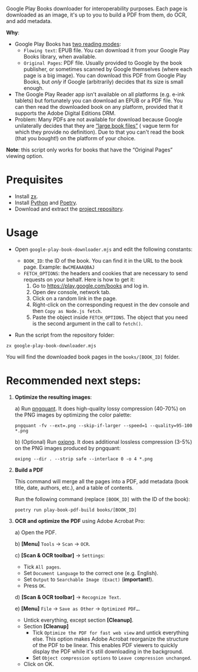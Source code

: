 Google Play Books downloader for interoperability purposes. Each page is downloaded as an image, it's up to you to build
a PDF from them, do OCR, and add metadata.

**Why**:

- Google Play Books has [two reading modes](https://support.google.com/googleplay/answer/185545):
    - `Flowing text`: EPUB file. You can download it from your Google Play Books library, when available.
    - `Original Pages`: PDF file. Usually provided to Google by the book publisher, or sometimes scanned by Google
      themselves (where each page is a big image). You can download this PDF from Google Play Books, but *only* if
      Google (arbitrarily) decides that its size is small enough.
- The Google Play Reader app isn't available on all platforms (e.g. e-ink tablets) but fortunately you can download an
  EPUB or a PDF file. You can then read the downloaded book on any platform, provided that it supports the Adobe Digital
  Editions DRM.
- Problem: Many PDFs are not available for download because Google unilaterally decides that they
  are [“large book files”](https://support.google.com/googleplay/answer/179863#:~:text=You%20can%27t%20download%20some%20large%20book%20files) (
  vague term for which they provide no definition). Due to that you can't read the book (that you bought!) on the
  platform of your choice.

**Note**: this script only works for books that have the “Original Pages” viewing option.

# Prequisites

- Install [zx](https://github.com/google/zx).
- Install [Python](https://www.python.org/downloads/)
  and [Poetry](https://python-poetry.org/docs/#installing-with-the-official-installer).
- Download and extract
  the [project repository](https://github.com/devnoname120/google-play-book-downloader/archive/refs/heads/main.zip).

# Usage

- Open `google-play-book-downloader.mjs` and edit the following constants:
    - `BOOK_ID`: the ID of the book. You can find it in the URL to the book page. Example: `BwCMEAAAQBAJ`
    - `FETCH_OPTIONS`: the headers and cookies that are necessary to send requests on your behalf. Here is how to get
      it:
        1) Go to https://play.google.com/books and log in.
        2) Open dev console, network tab.
        3) Click on a random link in the page.
        4) Right-click on the corresponding request in the dev console and then `Copy as Node.js fetch`.
        5) Paste the object inside `FETCH_OPTIONS`. The object that you need is the second argument in the call
           to `fetch()`.

- Run the script from the repository folder:

```shell
zx google-play-book-downloader.mjs
```

You will find the downloaded book pages in the `books/[BOOK_ID]` folder.

# Recommended next steps:

1) **Optimize the resulting images**:

   a) Run [pngquant](https://github.com/kornelski/pngquant). It does high-quality lossy compression (40-70%) on the PNG
   images by optimizing the color palette:
    ```shell
    pngquant -fv --ext=.png --skip-if-larger --speed=1 --quality=95-100 *.png
    ```

   b) (Optional) Run [oxipng](https://github.com/shssoichiro/oxipng). It does additional lossless compression (3-5%) on
   the PNG images produced by pngquant:
    ```shell
    oxipng --dir . --strip safe --interlace 0 -o 4 *.png
    ```

2) **Build a PDF**

   This command will merge all the pages into a PDF, add metadata (book title, date, authors, etc.), and a table
   of contents.

   Run the following command (replace `[BOOK_ID]` with the ID of the book):

    ```shell
    poetry run play-book-pdf-build books/[BOOK_ID]
    ```

3) **OCR and optimize the PDF** using Adobe Acrobat Pro:

   a) Open the PDF.

   b) **[Menu]** `Tools` → `Scan` → `OCR`.

   c) **[Scan & OCR toolbar]** → `Settings`:
    - Tick `All pages`.
    - Set `Document Language` to the correct one (e.g. English).
    - Set `Output` to `Searchable Image (Exact)` (**important!**).
    - Press `OK`.

   d) **[Scan & OCR toolbar]** → `Recognize Text`.

   e) **[Menu]** `File` → `Save as Other` → `Optimized PDF…`.

    - Untick everything, except section **[Cleanup]**.
    - Section **[Cleanup]**
        - Tick `Optimize the PDF for fast web view` and untick everything else. This option makes Adobe Acrobat
          reorganize the structure of the PDF to be linear. This enables PDF viewers to quickly display the PDF while
          it's still downloading in the background.
        - Set `Object compression options` to `Leave compression unchanged`.
    - Click on OK.
